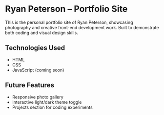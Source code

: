 # Ryan Peterson – Portfolio Site

This is the personal portfolio site of Ryan Peterson, showcasing photography and creative front-end development work. Built to demonstrate both coding and visual design skills.

## Technologies Used

- HTML
- CSS
- JavaScript (coming soon)

## Future Features

- Responsive photo gallery
- Interactive light/dark theme toggle
- Projects section for coding experiments


